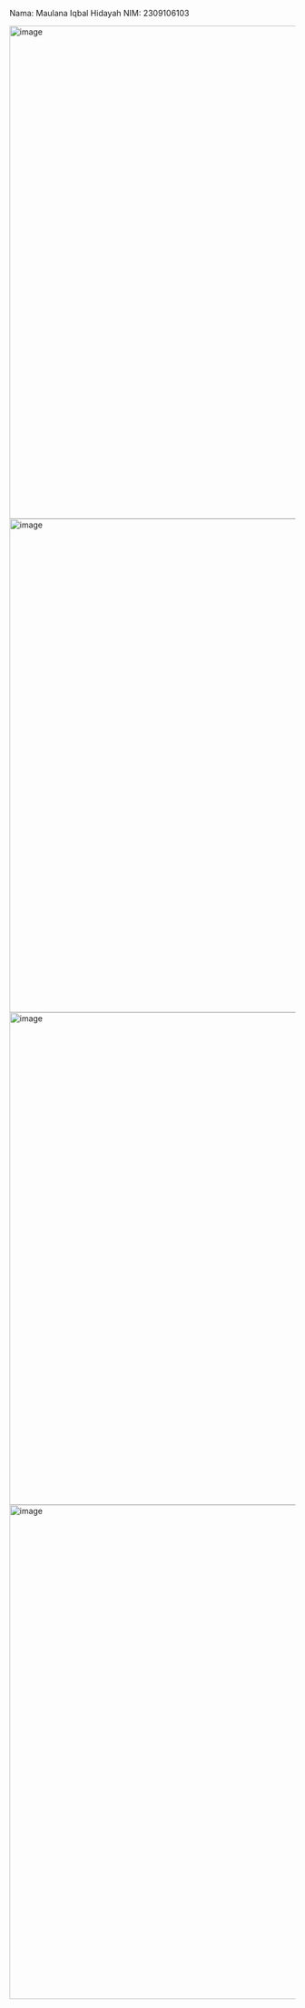 Nama: Maulana Iqbal Hidayah
NIM: 2309106103

<img width="1292" height="869" alt="image" src="https://github.com/user-attachments/assets/7886cd30-6131-479d-88f9-e6ea749ba150" />
<img width="1296" height="870" alt="image" src="https://github.com/user-attachments/assets/306d46db-d0ed-4251-8354-3dc043ab44a2" />
<img width="1292" height="868" alt="image" src="https://github.com/user-attachments/assets/7d6f05ef-54bc-40ed-966f-0ed5bf439a66" />
<img width="1293" height="871" alt="image" src="https://github.com/user-attachments/assets/4e1b7543-ce1e-4e76-a3f5-38527ff134b7" />
